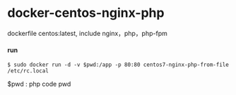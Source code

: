 # docker-centos-nginx-php
dockerfile centos:latest, include nginx，php，php-fpm

#### run 
```
$ sudo docker run -d -v $pwd:/app -p 80:80 centos7-nginx-php-from-file /etc/rc.local
```
$pwd : php code pwd
